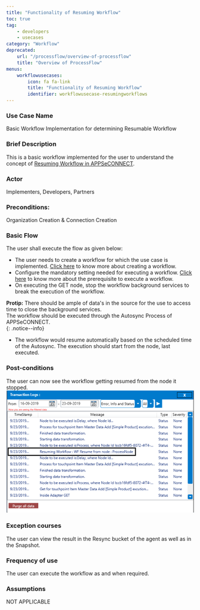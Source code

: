```yaml
---
title: "Functionality of Resuming Workflow"
toc: true
tag: 
    - developers
    - usecases
category: "Workflow"
deprecated: 
    url: "/processflow/overview-of-processflow"
    title: "Overview of ProcessFlow"
menus: 
    workflowusecases:
        icon: fa fa-link
        title: "Functionality of Resuming Workflow"
        identifier: workflowusecase-resumingworkflows
---
```


### Use Case Name
Basic Workflow Implementation for determining Resumable Workflow

### Brief Description
This is a basic workflow implemented for the user to understand the concept of [Resuming Workflow in APPSeCONNECT](/resuming%20workflows/resuming-workflows/). 

### Actor
Implementers, Developers, Partners

### Preconditions: 
Organization Creation & Connection Creation

### Basic Flow
The user shall execute the flow as given below:  
* The user needs to create a workflow for which the use case is implemented. [Click here](/workflow/steps-to-create-your-first-workflow/) to know more about creating a workflow.  
* Configure the mandatory setting needed for executing a workflow. [Click here](/workflow/deploying-and-executing/) to know more about the prerequisite to execute a workflow.  
* On executing the GET node, stop the workflow background services to break the execution of the workflow.  
        
**Protip:** There should be ample of data's in the source for the use to access time to close the background services.  
            The workflow should be executed through the Autosync Process of APPSeCONNECT.    
 {: .notice--info}  
        
* The workflow would resume automatically based on the scheduled time of the Autosync. The execution should start from the node, last executed.  

### Post-conditions
The user can now see the workflow getting resumed from the node it stopped.
![resuming-workflows-logs](/staticfiles/workflow-management/media/resuming-workflows-logs.png)
### Exception courses
The user can view the result in the Resync bucket of the agent as well as in the Snapshot.

### Frequency of use
The user can execute the workflow as and when required.

### Assumptions
NOT APPLICABLE